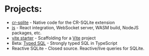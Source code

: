 # Projects:

- [cr-sqlite](https://github.com/vlcn-io/cr-sqlite) - Native code for the CR-SQLite extension
- [js](https://github.com/vlcn-io/js) - React integration, WebSocket server, WASM build, NodeJS packages, etc.
- [vite starter](https://github.com/vlcn-io/vite-starter) - Scaffolding for a [Vite](https://vitejs.dev/) project
- Beta: [Typed SQL](https://github.com/vlcn-io/typed-sql) - Strongly typed SQL in TypeScript
- Reactive SQLite - Closed source. Reactive/live queries for SQLite.

